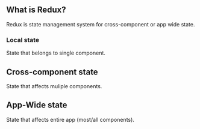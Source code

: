 ## What is Redux?
Redux is state management system for cross-component or app wide state.
### Local state 
State that belongs to single component.
## Cross-component state
State that affects muliple components.
## App-Wide state
State that affects entire app (most/all components).
